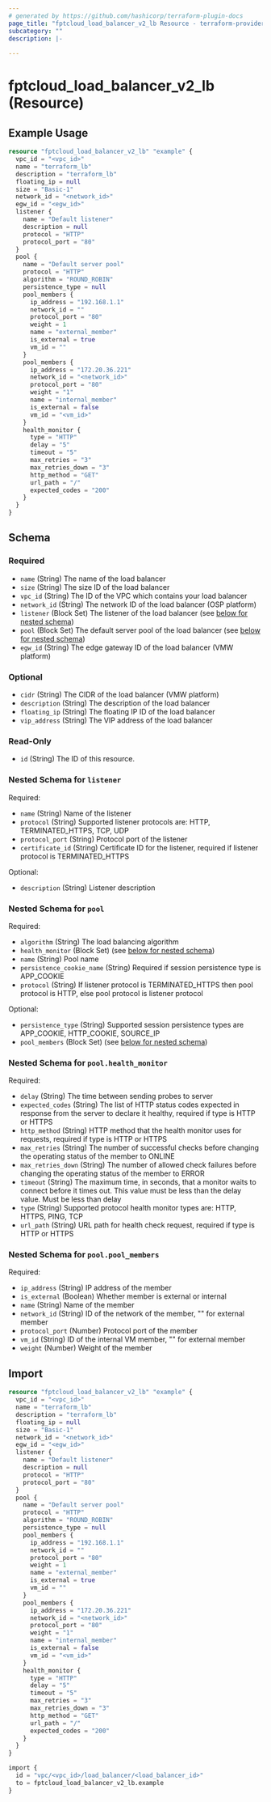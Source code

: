```yaml
---
# generated by https://github.com/hashicorp/terraform-plugin-docs
page_title: "fptcloud_load_balancer_v2_lb Resource - terraform-provider-fptcloud"
subcategory: ""
description: |-
  
---
```


# fptcloud_load_balancer_v2_lb (Resource)



## Example Usage

```terraform
resource "fptcloud_load_balancer_v2_lb" "example" {
  vpc_id = "<vpc_id>"
  name = "terraform_lb"
  description = "terraform_lb"
  floating_ip = null
  size = "Basic-1"
  network_id = "<network_id>"
  egw_id = "<egw_id>"
  listener {
    name = "Default listener"
    description = null
    protocol = "HTTP"
    protocol_port = "80"
  }
  pool {
    name = "Default server pool"
    protocol = "HTTP"
    algorithm = "ROUND_ROBIN"
    persistence_type = null
    pool_members {
      ip_address = "192.168.1.1"
      network_id = ""
      protocol_port = "80"
      weight = 1
      name = "external_member"
      is_external = true
      vm_id = ""
    }
    pool_members {
      ip_address = "172.20.36.221"
      network_id = "<network_id>"
      protocol_port = "80"
      weight = "1"
      name = "internal_member"
      is_external = false
      vm_id = "<vm_id>"
    }
    health_monitor {
      type = "HTTP"
      delay = "5"
      timeout = "5"
      max_retries = "3"
      max_retries_down = "3"
      http_method = "GET"
      url_path = "/"
      expected_codes = "200"
    }
  }
}
```

<!-- schema generated by tfplugindocs -->
## Schema

### Required

- `name` (String) The name of the load balancer
- `size` (String) The size ID of the load balancer
- `vpc_id` (String) The ID of the VPC which contains your load balancer
- `network_id` (String) The network ID of the load balancer (OSP platform)
- `listener` (Block Set) The listener of the load balancer (see [below for nested schema](#nestedblock--listener))
- `pool` (Block Set) The default server pool of the load balancer (see [below for nested schema](#nestedblock--pool))
- `egw_id` (String) The edge gateway ID of the load balancer (VMW platform)

### Optional

- `cidr` (String) The CIDR of the load balancer (VMW platform)
- `description` (String) The description of the load balancer
- `floating_ip` (String) The floating IP ID of the load balancer
- `vip_address` (String) The VIP address of the load balancer

### Read-Only

- `id` (String) The ID of this resource.

<a id="nestedblock--listener"></a>
### Nested Schema for `listener`

Required:

- `name` (String) Name of the listener
- `protocol` (String) Supported listener protocols are: HTTP, TERMINATED_HTTPS, TCP, UDP
- `protocol_port` (String) Protocol port of the listener
- `certificate_id` (String) Certificate ID for the listener, required if listener protocol is TERMINATED_HTTPS

Optional:

- `description` (String) Listener description

<a id="nestedblock--pool"></a>
### Nested Schema for `pool`

Required:

- `algorithm` (String) The load balancing algorithm
- `health_monitor` (Block Set) (see [below for nested schema](#nestedblock--pool--health_monitor))
- `name` (String) Pool name
- `persistence_cookie_name` (String) Required if session persistence type is APP_COOKIE
- `protocol` (String) If listener protocol is TERMINATED_HTTPS then pool protocol is HTTP, else pool protocol is listener protocol

Optional:
- `persistence_type` (String) Supported session persistence types are APP_COOKIE, HTTP_COOKIE, SOURCE_IP
- `pool_members` (Block Set) (see [below for nested schema](#nestedblock--pool--pool_members))

<a id="nestedblock--pool--health_monitor"></a>
### Nested Schema for `pool.health_monitor`

Required:

- `delay` (String) The time between sending probes to server
- `expected_codes` (String) The list of HTTP status codes expected in response from the server to declare it healthy, required if type is HTTP or HTTPS
- `http_method` (String) HTTP method that the health monitor uses for requests, required if type is HTTP or HTTPS
- `max_retries` (String) The number of successful checks before changing the operating status of the member to ONLINE
- `max_retries_down` (String) The number of allowed check failures before changing the operating status of the member to ERROR
- `timeout` (String) The maximum time, in seconds, that a monitor waits to connect before it times out. This value must be less than the delay value. Must be less than delay
- `type` (String) Supported protocol health monitor types are: HTTP, HTTPS, PING, TCP
- `url_path` (String) URL path for health check request, required if type is HTTP or HTTPS

<a id="nestedblock--pool--pool_members"></a>
### Nested Schema for `pool.pool_members`

Required:

- `ip_address` (String) IP address of the member
- `is_external` (Boolean) Whether member is external or internal
- `name` (String) Name of the member
- `network_id` (String) ID of the network of the member, "" for external member
- `protocol_port` (Number) Protocol port of the member
- `vm_id` (String) ID of the internal VM member, "" for external member
- `weight` (Number) Weight of the member

## Import

```terraform
resource "fptcloud_load_balancer_v2_lb" "example" {
  vpc_id = "<vpc_id>"
  name = "terraform_lb"
  description = "terraform_lb"
  floating_ip = null
  size = "Basic-1"
  network_id = "<network_id>"
  egw_id = "<egw_id>"
  listener {
    name = "Default listener"
    description = null
    protocol = "HTTP"
    protocol_port = "80"
  }
  pool {
    name = "Default server pool"
    protocol = "HTTP"
    algorithm = "ROUND_ROBIN"
    persistence_type = null
    pool_members {
      ip_address = "192.168.1.1"
      network_id = ""
      protocol_port = "80"
      weight = 1
      name = "external_member"
      is_external = true
      vm_id = ""
    }
    pool_members {
      ip_address = "172.20.36.221"
      network_id = "<network_id>"
      protocol_port = "80"
      weight = "1"
      name = "internal_member"
      is_external = false
      vm_id = "<vm_id>"
    }
    health_monitor {
      type = "HTTP"
      delay = "5"
      timeout = "5"
      max_retries = "3"
      max_retries_down = "3"
      http_method = "GET"
      url_path = "/"
      expected_codes = "200"
    }
  }
}

import {
  id = "vpc/<vpc_id>/load_balancer/<load_balancer_id>"
  to = fptcloud_load_balancer_v2_lb.example
}
```